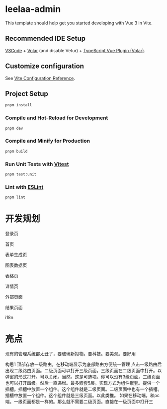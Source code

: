 # leelaa-admin

This template should help get you started developing with Vue 3 in Vite.

## Recommended IDE Setup

[VSCode](https://code.visualstudio.com/) + [Volar](https://marketplace.visualstudio.com/items?itemName=Vue.volar) (and disable Vetur) + [TypeScript Vue Plugin (Volar)](https://marketplace.visualstudio.com/items?itemName=Vue.vscode-typescript-vue-plugin).

## Customize configuration

See [Vite Configuration Reference](https://vitejs.dev/config/).

## Project Setup

```sh
pnpm install
```

### Compile and Hot-Reload for Development

```sh
pnpm dev
```

### Compile and Minify for Production

```sh
pnpm build
```

### Run Unit Tests with [Vitest](https://vitest.dev/)

```sh
pnpm test:unit
```

### Lint with [ESLint](https://eslint.org/)

```sh
pnpm lint
```


# 开发规划

登录页

首页

表单生成页

图表数据页

表格页

详情页

外部页面

结果页面

i18n

# 亮点 
现有的管理系统都太丑了，要玻璃新拟物。要科技。要美观。要好用

构思1
顶部存放一级路由，在移动端显示为底部路由方便统一管理
点击一级路由后出现二级路由页面。二级页面可以打开三级页面。三级页面在二级页面中打开。以弹窗的形式打开。可以关闭。当然。这是可选项。你可以没有3级页面。三级页面也可以打开四级。然后一直递增。最多嵌套5层。实现方式为组件嵌套。提供一个插槽。插槽中放置一个组件。这个组件就是二级页面。二级页面中也有一个插槽。插槽中放置一个组件。这个组件就是三级页面。以此类推。
如果在移动端。和pc端。一级页面都是一样的。那么就不需要二级页面。直接在一级页面中打开三